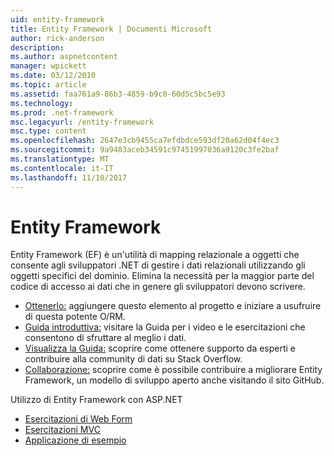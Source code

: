 ```yaml
---
uid: entity-framework
title: Entity Framework | Documenti Microsoft
author: rick-anderson
description: 
ms.author: aspnetcontent
manager: wpickett
ms.date: 03/12/2010
ms.topic: article
ms.assetid: faa761a9-86b3-4859-b9c0-60d5c5bc5e93
ms.technology: 
ms.prod: .net-framework
msc.legacyurl: /entity-framework
msc.type: content
ms.openlocfilehash: 2647e3cb9455ca7efdbdce593df20a62d04f4ec3
ms.sourcegitcommit: 9a9483aceb34591c97451997036a9120c3fe2baf
ms.translationtype: MT
ms.contentlocale: it-IT
ms.lasthandoff: 11/10/2017
---
```

<a name="entity-framework"></a>Entity Framework
====================
Entity Framework (EF) è un'utilità di mapping relazionale a oggetti che consente agli sviluppatori .NET di gestire i dati relazionali utilizzando gli oggetti specifici del dominio. Elimina la necessità per la maggior parte del codice di accesso ai dati che in genere gli sviluppatori devono scrivere.


- [Ottenerlo:](https://msdn.com/data/ee712906) aggiungere questo elemento al progetto e iniziare a usufruire di questa potente O/RM.
- [Guida introduttiva:](https://msdn.com/data/ee712907) visitare la Guida per i video e le esercitazioni che consentono di sfruttare al meglio i dati.
- [Visualizza la Guida:](https://msdn.com/data/hh913619) scoprire come ottenere supporto da esperti e contribuire alla community di dati su Stack Overflow.
- [Collaborazione:](https://github.com/aspnet/EntityFramework6) scoprire come è possibile contribuire a migliorare Entity Framework, un modello di sviluppo aperto anche visitando il sito GitHub.


Utilizzo di Entity Framework con ASP.NET

- [Esercitazioni di Web Form](web-forms/overview/older-versions-getting-started/getting-started-with-ef/the-entity-framework-and-aspnet-getting-started-part-1.md)
- [Esercitazioni MVC](mvc/overview/getting-started/getting-started-with-ef-using-mvc/creating-an-entity-framework-data-model-for-an-asp-net-mvc-application.md)
- [Applicazione di esempio](https://code.msdn.microsoft.com/ASPNET-MVC-Application-b01a9fe8)
